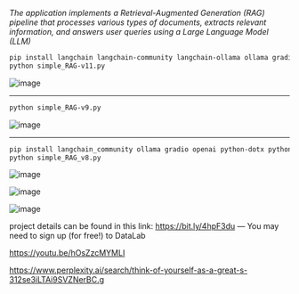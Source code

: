 *The application implements a Retrieval-Augmented Generation (RAG) pipeline that processes various types of documents, extracts relevant information, and answers user queries using a Large Language Model (LLM)*

```bash
pip install langchain langchain-community langchain-ollama ollama gradio openai python-dotx python-pptx pytesseract
python simple_RAG-v11.py
```

![image](https://github.com/user-attachments/assets/c7550d07-ae0f-422d-a6ed-ee969b0a6be5)

---
```bash
python simple_RAG-v9.py
```

![image](https://github.com/user-attachments/assets/4db5321b-aa4a-4ef4-b701-a9eefce808ca)

---
```bash
pip install langchain_community ollama gradio openai python-dotx python-pptx pytesseract
python simple_RAG_v8.py
```
![image](https://github.com/user-attachments/assets/20a68e79-a853-4af2-983e-6af7148ef164)

![image](https://github.com/user-attachments/assets/3de49bea-f387-477b-983a-2660dff8ca05)

![image](https://github.com/user-attachments/assets/911b45a7-d8e3-460b-b131-ce61d55745d7)

project details can be found in this link: https://bit.ly/4hpF3du — You may need to sign up (for free!) to DataLab

https://youtu.be/hOsZzcMYMLI

https://www.perplexity.ai/search/think-of-yourself-as-a-great-s-312se3iLTAi9SVZNerBC.g
